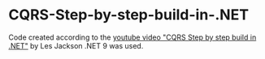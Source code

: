# CQRS-Step-by-step-build-in-.NET
Code created according to the [youtube video "CQRS Step by step build in .NET"](https://www.youtube.com/watch?v=PSlsP8osEGI) by Les Jackson
.NET 9 was used.
